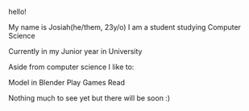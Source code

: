 hello! 

My name is Josiah(he/them, 23y/o) I am a student studying Computer Science

Currently in my Junior year in University 

Aside from computer science I like to:

Model in Blender
Play Games
Read

Nothing much to see yet but there will be soon :)
